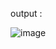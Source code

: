 








output :

![image](https://github.com/user-attachments/assets/757059a2-0b1a-4b7a-aff5-5b1a5b10ac11)
